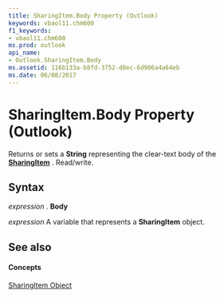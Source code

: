 ```yaml
---
title: SharingItem.Body Property (Outlook)
keywords: vbaol11.chm600
f1_keywords:
- vbaol11.chm600
ms.prod: outlook
api_name:
- Outlook.SharingItem.Body
ms.assetid: 116b133a-b8fd-3752-d8ec-6d906a4a64eb
ms.date: 06/08/2017
---
```



# SharingItem.Body Property (Outlook)

Returns or sets a **String** representing the clear-text body of the **[SharingItem](sharingitem-object-outlook.md)** . Read/write.


## Syntax

 _expression_ . **Body**

 _expression_ A variable that represents a **SharingItem** object.


## See also


#### Concepts


[SharingItem Object](sharingitem-object-outlook.md)

